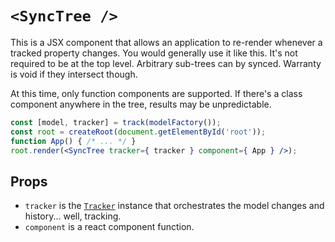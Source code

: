 # `<SyncTree />`

This is a JSX component that allows an application to re-render whenever a tracked property changes.  You would generally use it like this.  It's not required to be at the top level.  Arbitrary sub-trees can by synced.  Warranty is void if they intersect though.

At this time, only function components are supported.  If there's a class component anywhere in the tree, results may be unpredictable.

```jsx
const [model, tracker] = track(modelFactory());
const root = createRoot(document.getElementById('root'));
function App() { /* ... */ }
root.render(<SyncTree tracker={ tracker } component={ App } />);
```

## Props

* `tracker` is the [`Tracker`](./tracker.md) instance that orchestrates the model changes and history... well, tracking.
* `component` is a react component function.  
